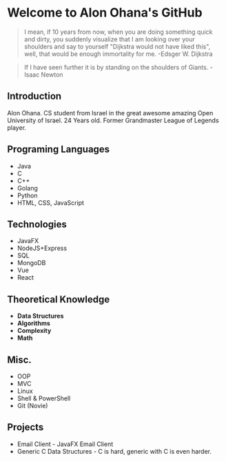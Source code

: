 # Welcome to Alon Ohana's GitHub

> I mean, if 10 years from now, when you are doing something quick and
> dirty, you suddenly visualize that I am looking over your shoulders
> and say to yourself "Dijkstra would not have liked this", well, that
> would be enough immortality for me.
>-Edsger W. Dijkstra

>If I have seen further it is by standing on the shoulders of Giants.
>-Isaac Newton
## Introduction
Alon Ohana.
CS student from Israel in the great awesome amazing Open University of Israel.
24 Years old.
Former Grandmaster League of Legends player.
## Programing Languages
- Java
- C
- C++
- Golang
- Python
- HTML, CSS, JavaScript
## Technologies
- JavaFX
- NodeJS+Express
- SQL
- MongoDB
- Vue
- React
## Theoretical Knowledge
- **Data Structures**
- **Algorithms**
- **Complexity**
- **Math**
## Misc.
- OOP
- MVC
- Linux
- Shell & PowerShell
- Git (Novie)
## Projects
- Email Client - JavaFX Email Client
- Generic C Data Structures - C is hard, generic with C is even harder.
